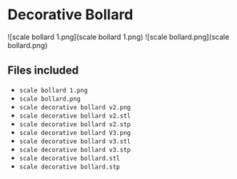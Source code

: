 # Decorative Bollard

![scale bollard 1.png](scale bollard 1.png)
![scale bollard.png](scale bollard.png)

## Files included

- `scale bollard 1.png`
- `scale bollard.png`
- `scale decorative bollard v2.png`
- `scale decorative bollard v2.stl`
- `scale decorative bollard v2.stp`
- `scale decorative bollard V3.png`
- `scale decorative bollard v3.stl`
- `scale decorative bollard v3.stp`
- `scale decorative bollard.stl`
- `scale decorative bollard.stp`